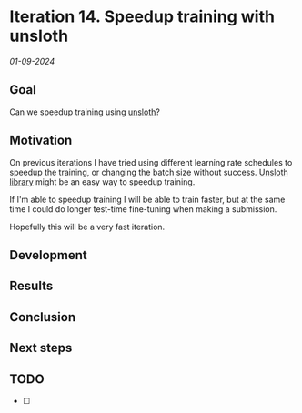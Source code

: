 # Iteration 14. Speedup training with unsloth

_01-09-2024_

## Goal

Can we speedup training using [unsloth](https://github.com/unslothai/unsloth)?

## Motivation

On previous iterations I have tried using different learning rate schedules to speedup the training, or changing
the batch size without success. [Unsloth library](https://github.com/unslothai/unsloth) might be an easy way to speedup training.

If I'm able to speedup training I will be able to train faster, but at the same time I could do longer
test-time fine-tuning when making a submission.

Hopefully this will be a very fast iteration.

## Development

## Results

## Conclusion

## Next steps

## TODO

- [ ]
